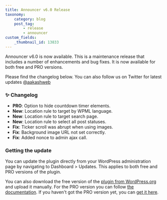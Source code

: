 ```yaml
---
title: Announcer v6.0 Release
taxonomy:
    category: blog
    post_tag:
        - release
        - announcer
custom_fields:
    _thumbnail_id: 13833
---
```


Announcer v6.0 is now available. This is a maintenance release that includes a number of enhancements and bug fixes. It is now available for both free and PRO versions.

Please find the changelog below. You can also follow us on Twitter for latest updates [@aakashweb](https://twitter.com/aakashweb)

### ✨ Changelog
* __PRO__: Option to hide countdown timer elements.
* __New__: Location rule to target by WPML language.
* __New__: Location rule to target search page.
* __New__: Location rule to select all post statuses.
* __Fix__: Ticker scroll was abrupt when using images.
* __Fix__: Background image URL not set correctly.
* __Fix__: Added nonce to admin ajax call.

### Getting the update

You can update the plugin directly from your WordPress administration page by navigating to Dashboard > Updates. This applies to both free and PRO versions of the plugin.

You can also download the free version of the [plugin from WordPress.org](https://wordpress.org/plugins/announcer/) and upload it manually. For the PRO version you can follow [the documentation](https://www.aakashweb.com/docs/announcer/pro/installation/#downloading-the-plugin). If you haven't got the PRO version yet, you can [get it here](https://www.aakashweb.com/wordpress-plugins/announcer/).